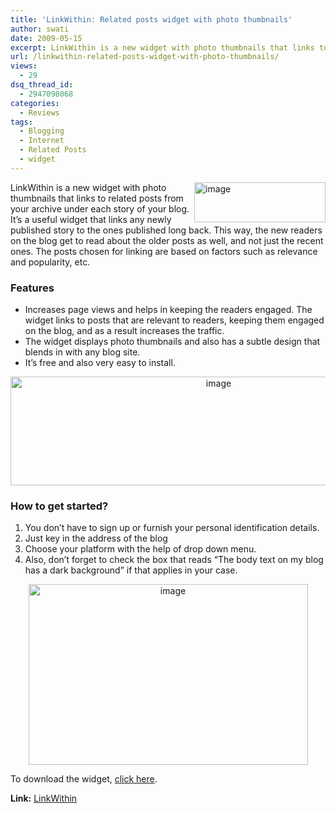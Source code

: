```yaml
---
title: 'LinkWithin: Related posts widget with photo thumbnails'
author: swati
date: 2009-05-15
excerpt: LinkWithin is a new widget with photo thumbnails that links to related posts from your archive under each story of your blog. It’s a useful widget that links any newly published story to the ones published long back. This way, the new readers on the blog get to read about the older posts as well, and not just the recent ones. The posts chosen for linking are based on factors such as relevance and popularity, etc.
url: /linkwithin-related-posts-widget-with-photo-thumbnails/
views:
  - 29
dsq_thread_id:
  - 2947098068
categories:
  - Reviews
tags:
  - Blogging
  - Internet
  - Related Posts
  - widget
---
```

<img class="alignright wp-image-52307" style="border: 0pt none;margin-left: 0px;margin-right: 0px" src="http://cdn.devilsworkshop.org/files/2009/05/image-thumb2.png" border="0" alt="image" width="210" height="64" align="right" /> LinkWithin is a new widget with photo thumbnails that links to related posts from your archive under each story of your blog. It’s a useful widget that links any newly published story to the ones published long back. This way, the new readers on the blog get to read about the older posts as well, and not just the recent ones. The posts chosen for linking are based on factors such as relevance and popularity, etc.

### Features

  * Increases page views and helps in keeping the readers engaged. The widget links to posts that are relevant to readers, keeping them engaged on the blog, and as a result increases the traffic.
  * The widget displays photo thumbnails and also has a subtle design that blends in with any blog site.
  * It&#8217;s free and also very easy to install.

<p style="text-align: center">
  <img class="aligncenter" style="border: 0pt none" src="http://cdn.devilsworkshop.org/files/2009/05/image12.png" border="0" alt="image" width="650" height="174" />
</p>

### How to get started?

  1. You don’t have to sign up or furnish your personal identification details.
  2. Just key in the address of the blog
  3. Choose your platform with the help of drop down menu.
  4. Also, don’t forget to check the box that reads “The body text on my blog has a dark background” if that applies in your case.

<p style="text-align: center">
  <img class="aligncenter" style="border: 0pt none" src="http://cdn.devilsworkshop.org/files/2009/05/image13.png" border="0" alt="image" width="447" height="289" />
</p>

To download the widget, <a href="http://www.linkwithin.com/learn" onclick="_gaq.push(['_trackEvent', 'outbound-article', 'http://www.linkwithin.com/learn', 'click here']);" target="_self">click here</a>.

**Link:** <a href="http://www.linkwithin.com/" onclick="_gaq.push(['_trackEvent', 'outbound-article', 'http://www.linkwithin.com/', 'LinkWithin']);" target="_self">LinkWithin</a>
